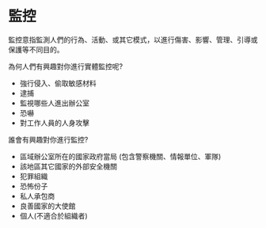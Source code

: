 [Title]: # (監控)
[Difficulty]: # (初學者)
[Order]: # (11)

# 監控

監控意指監測人們的行為、活動、或其它模式，以進行傷害、影響、管理、引導或保護等不同目的。

為何人們有興趣對你進行實體監控呢?
* 強行侵入、偷取敏感材料
* 逮捕
* 監視哪些人進出辦公室
* 恐嚇
* 對工作人員的人身攻擊

誰會有興趣對你進行監控?

* 區域辦公室所在的國家政府當局 (包含警察機關、情報單位、軍隊)
* 該地區其它國家的外部安全機關
* 犯罪組織
* 恐怖份子
* 私人承包商
* 良善國家的大使館
* 個人(不適合於組織者)